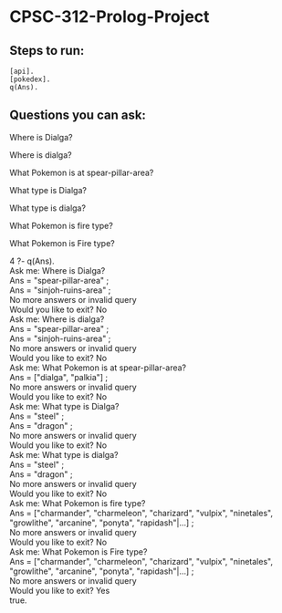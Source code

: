 # CPSC-312-Prolog-Project

## Steps to run: 

`[api].`  
`[pokedex].`  
`q(Ans).`  

## Questions you can ask: 

Where is Dialga?  

Where is dialga?    

What Pokemon is at spear-pillar-area?  

What type is Dialga?  

What type is dialga?  

What Pokemon is fire type?   
 
What Pokemon is Fire type?  

4 ?- q(Ans).  
Ask me: Where is Dialga?  
Ans = "spear-pillar-area" ;  
Ans = "sinjoh-ruins-area" ;   
No more answers or invalid query    
Would you like to exit? No  
Ask me: Where is dialga?   
Ans = "spear-pillar-area" ;  
Ans = "sinjoh-ruins-area" ;  
No more answers or invalid query  
Would you like to exit? No  
Ask me: What Pokemon is at spear-pillar-area?  
Ans = ["dialga", "palkia"] ;  
No more answers or invalid query  
Would you like to exit? No  
Ask me: What type is Dialga?  
Ans = "steel" ;  
Ans = "dragon" ;  
No more answers or invalid query  
Would you like to exit? No  
Ask me: What type is dialga?  
Ans = "steel" ;  
Ans = "dragon" ;  
No more answers or invalid query  
Would you like to exit? No  
Ask me: What Pokemon is fire type?    
Ans = ["charmander", "charmeleon", "charizard", "vulpix", "ninetales", "growlithe", "arcanine", "ponyta", "rapidash"|...] ;  
No more answers or invalid query  
Would you like to exit? No  
Ask me: What Pokemon is Fire type?  
Ans = ["charmander", "charmeleon", "charizard", "vulpix", "ninetales", "growlithe", "arcanine", "ponyta", "rapidash"|...] ;  
No more answers or invalid query  
Would you like to exit? Yes  
true.  
